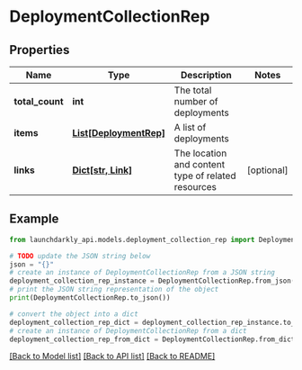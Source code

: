 # DeploymentCollectionRep


## Properties

Name | Type | Description | Notes
------------ | ------------- | ------------- | -------------
**total_count** | **int** | The total number of deployments | 
**items** | [**List[DeploymentRep]**](DeploymentRep.md) | A list of deployments | 
**links** | [**Dict[str, Link]**](Link.md) | The location and content type of related resources | [optional] 

## Example

```python
from launchdarkly_api.models.deployment_collection_rep import DeploymentCollectionRep

# TODO update the JSON string below
json = "{}"
# create an instance of DeploymentCollectionRep from a JSON string
deployment_collection_rep_instance = DeploymentCollectionRep.from_json(json)
# print the JSON string representation of the object
print(DeploymentCollectionRep.to_json())

# convert the object into a dict
deployment_collection_rep_dict = deployment_collection_rep_instance.to_dict()
# create an instance of DeploymentCollectionRep from a dict
deployment_collection_rep_from_dict = DeploymentCollectionRep.from_dict(deployment_collection_rep_dict)
```
[[Back to Model list]](../README.md#documentation-for-models) [[Back to API list]](../README.md#documentation-for-api-endpoints) [[Back to README]](../README.md)


